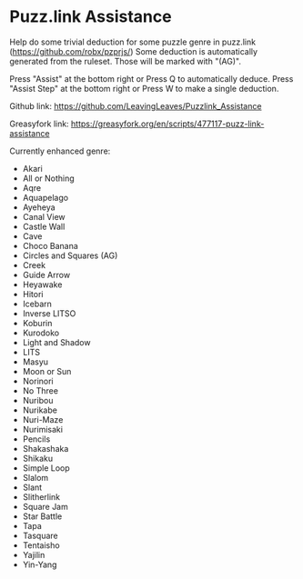 # Puzz.link Assistance
Help do some trivial deduction for some puzzle genre in puzz.link (https://github.com/robx/pzprjs/)
Some deduction is automatically generated from the ruleset. Those will be marked with "(AG)".

Press "Assist" at the bottom right or Press Q to automatically deduce.
Press "Assist Step" at the bottom right or Press W to make a single deduction.

Github link:
https://github.com/LeavingLeaves/Puzzlink_Assistance

Greasyfork link:
https://greasyfork.org/en/scripts/477117-puzz-link-assistance

Currently enhanced genre:
* Akari
* All or Nothing
* Aqre
* Aquapelago
* Ayeheya
* Canal View
* Castle Wall
* Cave
* Choco Banana
* Circles and Squares (AG)
* Creek
* Guide Arrow
* Heyawake
* Hitori
* Icebarn
* Inverse LITSO
* Koburin
* Kurodoko
* Light and Shadow
* LITS
* Masyu
* Moon or Sun
* Norinori
* No Three
* Nuribou
* Nurikabe
* Nuri-Maze
* Nurimisaki
* Pencils
* Shakashaka
* Shikaku
* Simple Loop
* Slalom
* Slant
* Slitherlink
* Square Jam
* Star Battle
* Tapa
* Tasquare
* Tentaisho
* Yajilin
* Yin-Yang